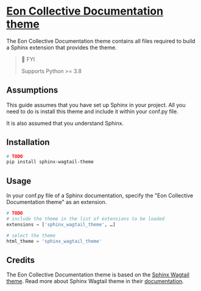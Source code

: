 # [Eon Collective Documentation theme](https://github.com/janerose-njogu/eon-collective-docs-theme)

The Eon Collective Documentation theme contains all files required to build a Sphinx extension that provides the theme.

> 📘 FYI
> 
> Supports Python >= 3.8


## Assumptions
This guide assumes that you have set up Sphinx in your project. All you need to do is install this theme and include it within your conf.py file.

It is also assumed that you understand Sphinx.

## Installation

```sh
# TODO
pip install sphinx-wagtail-theme
```

## Usage

In your conf.py file of a Sphinx documentation, specify the "Eon Collective Documentation theme" as an extension.

```python
# TODO
# include the theme in the list of extensions to be loaded
extensions = ['sphinx_wagtail_theme', …]

# select the theme
html_theme = 'sphinx_wagtail_theme'
```

## Credits

The Eon Collective Documentation theme is based on the [Sphinx Wagtail theme](https://github.com/wagtail/sphinx_wagtail_theme). Read more about Sphinx Wagtail theme in their [documentation](https://sphinx-wagtail-theme.readthedocs.io/en/latest/).
